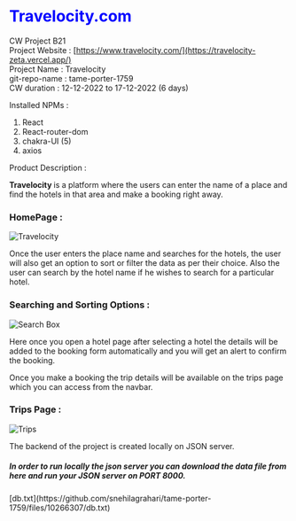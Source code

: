 <h1 style="color:blue;"> Travelocity.com </h1>

CW Project B21 <br/>
Project Website : [https://www.travelocity.com/](https://travelocity-zeta.vercel.app/) <br/>
Project Name : Travelocity <br/>
git-repo-name : tame-porter-1759 <br/>
CW duration : 12-12-2022 to 17-12-2022 (6 days) <br/>


Installed NPMs :

1. React
2. React-router-dom
3. chakra-UI (5)
4. axios

Product Description : 

<b>Travelocity </b> is a platform where the users can enter the name of a place and find the hotels in that area and make a booking right away.<br/>

<h3>HomePage : </h3>

![Travelocity](https://user-images.githubusercontent.com/112630634/208607701-f8e72cd2-f0ff-44fb-9f60-fe33775ae9da.png)


Once the user enters the place name and searches for the hotels, the user will also get an option to sort or filter the data as per their choice. Also the user can search by the hotel name if he wishes to search for a particular hotel.

<h3> Searching and Sorting Options : </h3>

![Search Box](https://user-images.githubusercontent.com/112630634/208608658-194050e2-ccd3-4a4c-b1f3-fa22e1d86909.png)

Here once you open a hotel page after selecting a hotel the details will be added to the booking form automatically and you will get an alert to confirm the booking.

Once you make a booking the trip details will be available on the trips page which you can access from the navbar.

<h3>Trips Page : </h3>

![Trips](https://user-images.githubusercontent.com/112630634/208609059-6920acbc-6c4d-4406-93fb-8ae1dd4bc718.png)


The backend of the project is created locally on JSON server.<br/>
<h5 color='red'>In order to run locally the json server you can download the data file from here and run your JSON server on PORT 8000.</h5>
[db.txt](https://github.com/snehilagrahari/tame-porter-1759/files/10266307/db.txt)







